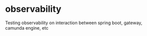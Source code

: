 # observability
Testing observability on interaction between spring boot, gateway, camunda engine, etc

